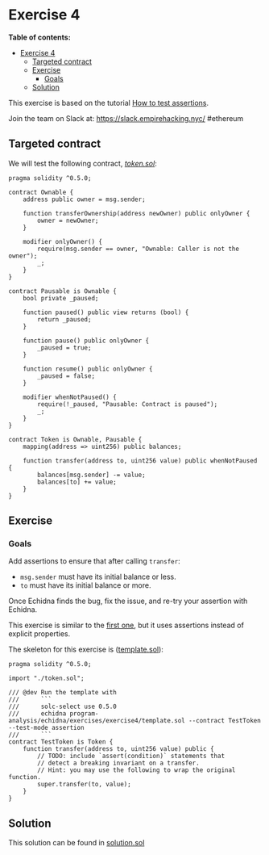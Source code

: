 # Exercise 4

**Table of contents:**

- [Exercise 4](#exercise-4)
  - [Targeted contract](#targeted-contract)
  - [Exercise](#exercise)
    - [Goals](#goals)
  - [Solution](#solution)

This exercise is based on the tutorial [How to test assertions](../basic/assertion-checking.md).

Join the team on Slack at: https://slack.empirehacking.nyc/ #ethereum

## Targeted contract

We will test the following contract, _[token.sol](https://github.com/crytic/building-secure-contracts/tree/master/program-analysis/echidna/exercises/exercise4/token.sol)_:

```solidity
pragma solidity ^0.5.0;

contract Ownable {
    address public owner = msg.sender;

    function transferOwnership(address newOwner) public onlyOwner {
        owner = newOwner;
    }

    modifier onlyOwner() {
        require(msg.sender == owner, "Ownable: Caller is not the owner");
        _;
    }
}

contract Pausable is Ownable {
    bool private _paused;

    function paused() public view returns (bool) {
        return _paused;
    }

    function pause() public onlyOwner {
        _paused = true;
    }

    function resume() public onlyOwner {
        _paused = false;
    }

    modifier whenNotPaused() {
        require(!_paused, "Pausable: Contract is paused");
        _;
    }
}

contract Token is Ownable, Pausable {
    mapping(address => uint256) public balances;

    function transfer(address to, uint256 value) public whenNotPaused {
        balances[msg.sender] -= value;
        balances[to] += value;
    }
}
```

## Exercise

### Goals

Add assertions to ensure that after calling `transfer`:

- `msg.sender` must have its initial balance or less.
- `to` must have its initial balance or more.

Once Echidna finds the bug, fix the issue, and re-try your assertion with Echidna.

This exercise is similar to the [first one](Exercise-1.md), but it uses assertions instead of explicit properties.

The skeleton for this exercise is ([template.sol](https://github.com/crytic/building-secure-contracts/tree/master/program-analysis/echidna/exercises/exercise4/template.sol)):

````solidity
pragma solidity ^0.5.0;

import "./token.sol";

/// @dev Run the template with
///      ```
///      solc-select use 0.5.0
///      echidna program-analysis/echidna/exercises/exercise4/template.sol --contract TestToken --test-mode assertion
///      ```
contract TestToken is Token {
    function transfer(address to, uint256 value) public {
        // TODO: include `assert(condition)` statements that
        // detect a breaking invariant on a transfer.
        // Hint: you may use the following to wrap the original function.
        super.transfer(to, value);
    }
}
````

## Solution

This solution can be found in [solution.sol](https://github.com/crytic/building-secure-contracts/tree/master/program-analysis/echidna/exercises/exercise4/solution.sol)
